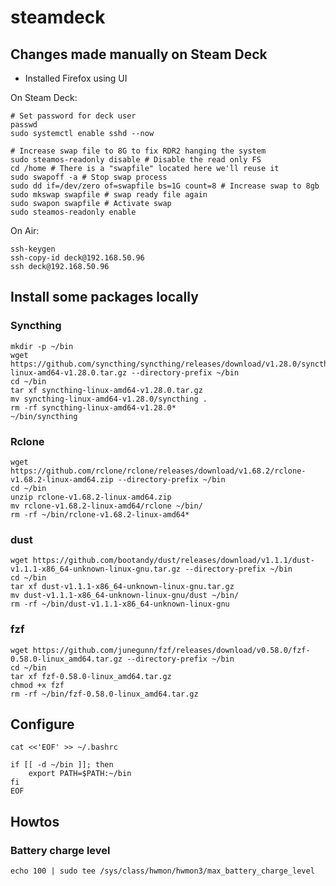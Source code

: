 # steamdeck

## Changes made manually on Steam Deck

* Installed Firefox using UI

On Steam Deck:

```console
# Set password for deck user
passwd
sudo systemctl enable sshd --now

# Increase swap file to 8G to fix RDR2 hanging the system
sudo steamos-readonly disable # Disable the read only FS 
cd /home # There is a "swapfile" located here we'll reuse it 
sudo swapoff -a # Stop swap process 
sudo dd if=/dev/zero of=swapfile bs=1G count=8 # Increase swap to 8gb 
sudo mkswap swapfile # swap ready file again
sudo swapon swapfile # Activate swap
sudo steamos-readonly enable
```

On Air:

```console
ssh-keygen
ssh-copy-id deck@192.168.50.96
ssh deck@192.168.50.96
```

## Install some packages locally

### Syncthing

```console
mkdir -p ~/bin
wget https://github.com/syncthing/syncthing/releases/download/v1.28.0/syncthing-linux-amd64-v1.28.0.tar.gz --directory-prefix ~/bin
cd ~/bin
tar xf syncthing-linux-amd64-v1.28.0.tar.gz
mv syncthing-linux-amd64-v1.28.0/syncthing .
rm -rf syncthing-linux-amd64-v1.28.0*
~/bin/syncthing
```

### Rclone

```console
wget https://github.com/rclone/rclone/releases/download/v1.68.2/rclone-v1.68.2-linux-amd64.zip --directory-prefix ~/bin
cd ~/bin
unzip rclone-v1.68.2-linux-amd64.zip 
mv rclone-v1.68.2-linux-amd64/rclone ~/bin/
rm -rf ~/bin/rclone-v1.68.2-linux-amd64*
```

### dust

```console
wget https://github.com/bootandy/dust/releases/download/v1.1.1/dust-v1.1.1-x86_64-unknown-linux-gnu.tar.gz --directory-prefix ~/bin
cd ~/bin
tar xf dust-v1.1.1-x86_64-unknown-linux-gnu.tar.gz
mv dust-v1.1.1-x86_64-unknown-linux-gnu/dust ~/bin/
rm -rf ~/bin/dust-v1.1.1-x86_64-unknown-linux-gnu
```

### fzf

```console
wget https://github.com/junegunn/fzf/releases/download/v0.58.0/fzf-0.58.0-linux_amd64.tar.gz --directory-prefix ~/bin
cd ~/bin
tar xf fzf-0.58.0-linux_amd64.tar.gz
chmod +x fzf
rm -rf ~/bin/fzf-0.58.0-linux_amd64.tar.gz
```

## Configure

```console
cat <<'EOF' >> ~/.bashrc

if [[ -d ~/bin ]]; then
    export PATH=$PATH:~/bin
fi
EOF
```

## Howtos

### Battery charge level

```console
echo 100 | sudo tee /sys/class/hwmon/hwmon3/max_battery_charge_level
```
